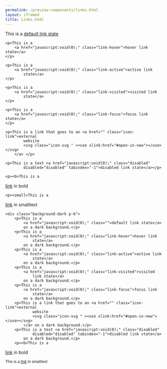 ```yaml
--- 
permalink: /preview-components/links.html
layout: iframed 
title: Links.html
---
```

<div class="container">
    <p>This is a
        <a href="javascript:void(0);" class="">default link state</a>
    </p>

    <p>This is a
        <a href="javascript:void(0);" class="link-hover">hover link state</a>
    </p>

    <p>This is a
        <a href="javascript:void(0);" class="link-active">active link
            state</a>
    </p>

    <p>This is a
        <a href="javascript:void(0);" class="link-visited">visited link
            state</a>
    </p>

    <p>This is a
        <a href="javascript:void(0);" class="link-focus">focus link state</a>
    </p>

    <p>This is a link that goes to an <a href="" class="icon-link">external
            website
            <svg class="icon-svg " ><use xlink:href="#open-in-new"></use></svg>
        </a> </p>

    <p>This is a text <a href="javascript:void(0);" class="disabled"
            disabled="disabled" tabindex="-1">disabled link state</a></p>

    <p><b>This is a 
  <a href="javascript:void(0);" class="" >link</a>
 in bold</b></p>

    <p><small>This is a 
  <a href="javascript:void(0);" class="" >link</a>
 in smalltext</small></p>

    <div class="background-dark p-6">
        <p>This is a
            <a href="javascript:void(0);" class="">default link state</a>
            on a dark background.</p>
        <p>This is a
            <a href="javascript:void(0);" class="link-hover">hover link
                state</a>
            on a dark background.</p>
        <p>This is a
            <a href="javascript:void(0);" class="link-active">active link
                state</a>
            on a dark background.</p>
        <p>This is a
            <a href="javascript:void(0);" class="link-visited">visited
                link state</a>
            on a dark background.</p>
        <p>This is a
            <a href="javascript:void(0);" class="link-focus">focus link
                state</a>
            on a dark background.</p>
        <p>This is a link that goes to an <a href="" class="icon-link">external
                website
                <svg class="icon-svg " ><use xlink:href="#open-in-new"></use></svg>
            </a> on a dark background.</p>
        <p>This is a text <a href="javascript:void(0);" class="disabled"
                disabled="disabled" tabindex="-1">disabled link state</a>
            on a dark background.</p>
        <p><b>This is a 
  <a href="javascript:void(0);" class="" >link</a>
 in bold</b></p>
        <p><small>This is a 
  <a href="javascript:void(0);" class="" >link</a>
 in smalltext</small></p>
    </div>
</div>